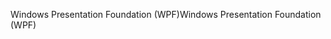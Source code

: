 <span data-ttu-id="90eeb-101">Windows Presentation Foundation (WPF)</span><span class="sxs-lookup"><span data-stu-id="90eeb-101">Windows Presentation Foundation (WPF)</span></span>